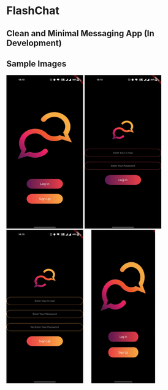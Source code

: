 # FlashChat
## Clean and Minimal Messaging App (In Development)

## Sample Images
<p>
  <img src="https://github.com/prejwal-p/flashchat/blob/main/sample_images/s1.jpg" width="200" height="400" />
  <img src="https://github.com/prejwal-p/flashchat/blob/main/sample_images/s2.jpg" width="200" height="400" />
  <img src="https://github.com/prejwal-p/flashchat/blob/main/sample_images/s3.jpg" width="200" height="400" />
  <img src="https://github.com/prejwal-p/flashchat/blob/main/sample_images/v1.gif" width="200" height="400" />
</p>
